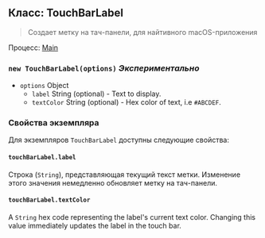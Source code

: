 ## Класс: TouchBarLabel

> Создает метку на тач-панели, для найтивного macOS-приложения

Процесс: [Main](../tutorial/quick-start.md#main-process)

### `new TouchBarLabel(options)` *Экспериментально*

* `options` Object 
  * `label` String (optional) - Text to display.
  * `textColor` String (optional) - Hex color of text, i.e `#ABCDEF`.

### Свойства экземпляра

Для экземпляров `TouchBarLabel` доступны следующие свойства:

#### `touchBarLabel.label`

Строка (`String`), представляющая текущий текст метки. Изменение этого значения немедленно обновляет метку на тач-панели.

#### `touchBarLabel.textColor`

A `String` hex code representing the label's current text color. Changing this value immediately updates the label in the touch bar.
